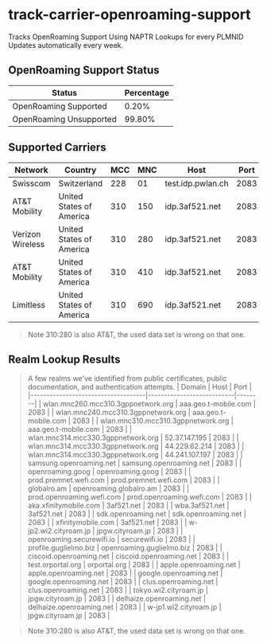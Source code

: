 # track-carrier-openroaming-support
 Tracks OpenRoaming Support Using NAPTR Lookups for every PLMNID
 Updates automatically every week.


<!-- Tables Start -->
## OpenRoaming Support Status
| Status                  | Percentage   |
|-------------------------|--------------|
| OpenRoaming Supported   | 0.20%        |
| OpenRoaming Unsupported | 99.80%       |

## Supported Carriers
| Network          | Country                  |   MCC |   MNC | Host              |   Port |
|------------------|--------------------------|-------|-------|-------------------|--------|
| Swisscom         | Switzerland              |   228 |    01 | test.idp.pwlan.ch |   2083 |
| AT&T Mobility    | United States of America |   310 |   150 | idp.3af521.net    |   2083 |
| Verizon Wireless | United States of America |   310 |   280 | idp.3af521.net    |   2083 |
| AT&T Mobility    | United States of America |   310 |   410 | idp.3af521.net    |   2083 |
| Limitless        | United States of America |   310 |   690 | idp.3af521.net    |   2083 |
> Note 310:280 is also AT&T, the used data set is wrong on that one.

## Realm Lookup Results
> A few realms we've identified from public certificates, public documentation, and authentication attempts.
| Domain                             | Host                      |   Port |
|------------------------------------|---------------------------|--------|
| wlan.mnc260.mcc310.3gppnetwork.org | aaa.geo.t-mobile.com      |   2083 |
| wlan.mnc240.mcc310.3gppnetwork.org | aaa.geo.t-mobile.com      |   2083 |
| wlan.mnc310.mcc310.3gppnetwork.org | aaa.geo.t-mobile.com      |   2083 |
| wlan.mnc314.mcc330.3gppnetwork.org | 52.37.147.195             |   2083 |
| wlan.mnc314.mcc330.3gppnetwork.org | 44.229.62.214             |   2083 |
| wlan.mnc314.mcc330.3gppnetwork.org | 44.241.107.197            |   2083 |
| samsung.openroaming.net            | samsung.openroaming.net   |   2083 |
| openroaming.goog                   | openroaming.goog          |   2083 |
| prod.premnet.wefi.com              | prod.premnet.wefi.com     |   2083 |
| globalro.am                        | openroaming.globalro.am   |   2083 |
| prod.openroaming.wefi.com          | prod.openroaming.wefi.com |   2083 |
| aka.xfinitymobile.com              | 3af521.net                |   2083 |
| wba.3af521.net                     | 3af521.net                |   2083 |
| sdk.openroaming.net                | sdk.openroaming.net       |   2083 |
| xfinitymobile.com                  | 3af521.net                |   2083 |
| w-jp2.wi2.cityroam.jp              | jpgw.cityroam.jp          |   2083 |
| openroaming.securewifi.io          | securewifi.io             |   2083 |
| profile.guglielmo.biz              | openroaming.guglielmo.biz |   2083 |
| ciscoid.openroaming.net            | ciscoid.openroaming.net   |   2083 |
| test.orportal.org                  | orportal.org              |   2083 |
| apple.openroaming.net              | apple.openroaming.net     |   2083 |
| google.openroaming.net             | google.openroaming.net    |   2083 |
| clus.openroaming.net               | clus.openroaming.net      |   2083 |
| tokyo.wi2.cityroam.jp              | jpgw.cityroam.jp          |   2083 |
| delhaize.openroaming.net           | delhaize.openroaming.net  |   2083 |
| w-jp1.wi2.cityroam.jp              | jpgw.cityroam.jp          |   2083 |
<!-- Tables End -->
> Note 310:280 is also AT&T, the used data set is wrong on that one.
